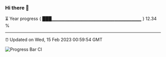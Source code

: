 ### Hi there 👋

⏳ Year progress { ███▁▁▁▁▁▁▁▁▁▁▁▁▁▁▁▁▁▁▁▁▁▁▁▁▁▁▁ } 12.34 %

---

⏰ Updated on Wed, 15 Feb 2023 00:59:54 GMT

![Progress Bar CI](https://github.com/liununu/liununu/workflows/Progress%20Bar%20CI/badge.svg)
